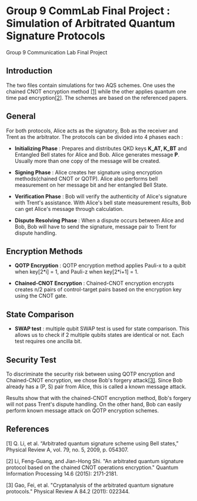 # Group 9 CommLab Final Project : Simulation of Arbitrated Quantum Signature Protocols

Group 9 Communication Lab Final Project
## Introduction 

The two files contain simulations for two AQS schemes. One uses the chained CNOT encryption method [[1]](#1) while the other applies quantum one time pad encryption[[2]](#2). The schemes are based on the referenced papers. 

## General

For both protocols, Alice acts as the signatory, Bob as the receiver and Trent as the arbitrator. The protocols can be divided into 4 phases each : 

* **Initializing Phase** : Prepares and distributes QKD keys **K_AT, K_BT** and Entangled Bell states for Alice and Bob. Alice generates message **P**. Usually more than one copy of the message will be created. 

* **Signing Phase** : Alice creates her signature using encryption methods(chained CNOT or QOTP). Alice also performs bell measurement on her message bit and her entangled Bell State.

* **Verification Phase** : Bob will verify the authenticity of Alice's signature with Trent's assistance. With Alice's bell state measurement results, Bob can get Alice's message through calculation.

* **Dispute Resolving Phase** : When a dispute occurs between Alice and Bob, Bob will have to send the signature, message pair to Trent for dispute handling.

## Encryption Methods

* **QOTP Encryption** : QOTP encryption method applies Pauli-x to a qubit when key[2\*i] = 1, and Pauli-z when key[2\*i+1] = 1.

* **Chained-CNOT Encryption** : Chained-CNOT encryption encrypts creates n/2 pairs of control-target pairs based on the encryption key using the CNOT gate.

## State Comparison

* **SWAP test** : multiple qubit SWAP test is used for state comparison. This allows us to check if 2 multiple qubits states are identical or not. Each test requires one ancilla bit.

## Security Test

To discriminate the security risk between using QOTP encryption and Chained-CNOT encryption, we chose Bob's forgery attack[[3]](#3). Since Bob already has a (P, S) pair from Alice, this is called a known message attack. 

Results show that with the chained-CNOT encryption method, Bob's forgery will not pass Trent's dispute handling. On the other hand, Bob can easily perform known message attack on QOTP encryption schemes.

## References

<a id=1>[1]</a> Q. Li, et al. “Arbitrated quantum signature scheme using Bell states,” Physical Review A, vol. 79, no. 5, 2009, p. 054307.

<a id=2>[2]</a> Li, Feng-Guang, and Jian-Hong Shi. "An arbitrated quantum signature protocol based on the chained CNOT operations encryption." Quantum Information Processing 14.6 (2015): 2171-2181.

<a id=3>[3]</a> Gao, Fei, et al. "Cryptanalysis of the arbitrated quantum signature protocols." Physical Review A 84.2 (2011): 022344.
